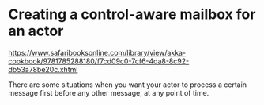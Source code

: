 # Creating a control-aware mailbox for an actor

https://www.safaribooksonline.com/library/view/akka-cookbook/9781785288180/f7cd09c0-7cf6-4da8-8c92-db53a78be20c.xhtml

There are some situations when you want your actor to process a certain message first before any other message, at any point of time.